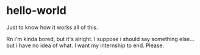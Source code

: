 # hello-world
Just to know how it works all of this.

Rn i'm kinda bored, but it's alright. I suppose i should say something else... but i have no idea of what.
I want my internship to end. Please.

